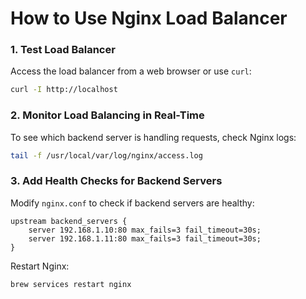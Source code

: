 # **How to Use Nginx Load Balancer**

### **1. Test Load Balancer**
Access the load balancer from a web browser or use `curl`:
```bash
curl -I http://localhost
```

### **2. Monitor Load Balancing in Real-Time**
To see which backend server is handling requests, check Nginx logs:
```bash
tail -f /usr/local/var/log/nginx/access.log
```

### **3. Add Health Checks for Backend Servers**
Modify `nginx.conf` to check if backend servers are healthy:
```nginx
upstream backend_servers {
    server 192.168.1.10:80 max_fails=3 fail_timeout=30s;
    server 192.168.1.11:80 max_fails=3 fail_timeout=30s;
}
```
Restart Nginx:
```bash
brew services restart nginx
```
